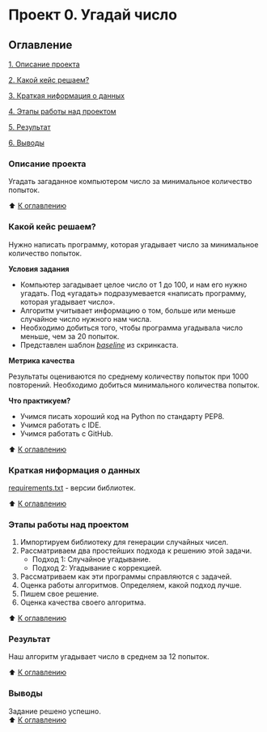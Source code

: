 # Проект 0. Угадай число
## Оглавление
[1. Описание проекта](README.md#описание-проекта)

[2. Какой кейс решаем?](README.md#какой-кейс-решаем)

[3. Краткая ниформация о данных](README.md#краткая-ниформация-о-данных)

[4. Этапы работы над проектом](README.md#этапы-работы-над-проектом)

[5. Результат](README.md#результат)

[6. Выводы](README.md#выводы)

### Описание проекта
Угадать загаданное компьютером число за минимальное количество попыток.

:arrow_up: [К оглавлению](README.md#оглавление)

### Какой кейс решаем?
Нужно написать программу, которая угадывает число за минимальное количество попыток.

**Условия задания**
- Компьютер загадывает целое число от 1 до 100, и нам его нужно угадать. Под «угадать» подразумевается «написать программу, которая угадывает число».
- Алгоритм учитывает информацию о том, больше или меньше случайное число нужного нам числа.
- Необходимо добиться того, чтобы программа угадывала число меньше, чем за 20 попыток.
- Представлен шаблон *[baseline](/project_0/baseline.ipynb)* из скринкаста.

**Метрика качества**

Результаты оцениваются по среднему количеству попыток при 1000 повторений. Необходимо добиться минимального количества попыток.

**Что практикуем?**

- Учимся писать хороший код на Python по стандарту PEP8.
- Учимся работать с IDE.
- Учимся работать с GitHub.

:arrow_up: [К оглавлению](README.md#оглавление)

### Краткая ниформация о данных
[requirements.txt](/project_0/requirements.txt) - версии библиотек.

:arrow_up: [К оглавлению](README.md#оглавление)

### Этапы работы над проектом

1. Импортируем библиотеку для генерации случайных чисел.
2. Рассматриваем два простейших подхода к решению этой задачи.
    - Подход 1: Случайное угадывание.
    - Подход 2: Угадывание с коррекцией.
3.  Рассматриваем как эти программы справляются с задачей.
4. Оценка работы алгоритмов.
Определяем, какой подход лучше.
5. Пишем свое решение.
6. Оценка качества своего алгоритма.

:arrow_up: [К оглавлению](README.md#оглавление)

### Результат

Наш алгоритм угадывает число в среднем за 12 попыток.

:arrow_up: [К оглавлению](README.md#оглавление)

### Выводы

Задание решено успешно.</br>
:arrow_up: [К оглавлению](README.md#оглавление)